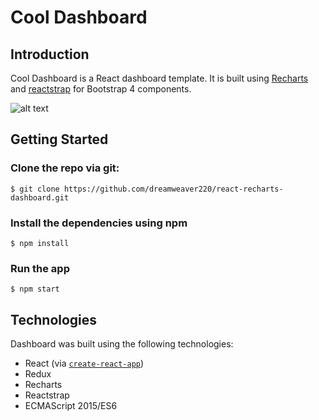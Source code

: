 # Cool Dashboard
## Introduction

Cool Dashboard is a React dashboard template. It is built using [Recharts](http://recharts.org/#/en-US/) and [reactstrap](https://reactstrap.github.io/) for Bootstrap 4 components.

![alt text](https://github.com/dreamweaver220/react-recharts-dashboard/public/img/screenshot.png "Cool Dashboard")

## Getting Started

### Clone the repo via git:

    $ git clone https://github.com/dreamweaver220/react-recharts-dashboard.git

### Install the dependencies using npm

    $ npm install

### Run the app

    $ npm start
    
## Technologies

Dashboard was built using the following technologies:

* React (via [`create-react-app`](https://github.com/facebookincubator/create-react-app))
* Redux
* Recharts
* Reactstrap
* ECMAScript 2015/ES6
